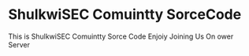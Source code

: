 # ShulkwiSEC Comuintty SorceCode
This is ShulkwiSEC Comuintty Sorce Code Enjoiy Joining Us On ower Server
